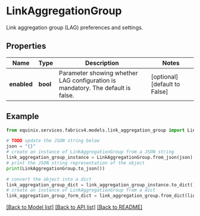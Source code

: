 # LinkAggregationGroup

Link aggregation group (LAG) preferences and settings.

## Properties

Name | Type | Description | Notes
------------ | ------------- | ------------- | -------------
**enabled** | **bool** | Parameter showing whether LAG configuration is mandatory. The default is false. | [optional] [default to False]

## Example

```python
from equinix.services.fabricv4.models.link_aggregation_group import LinkAggregationGroup

# TODO update the JSON string below
json = "{}"
# create an instance of LinkAggregationGroup from a JSON string
link_aggregation_group_instance = LinkAggregationGroup.from_json(json)
# print the JSON string representation of the object
print(LinkAggregationGroup.to_json())

# convert the object into a dict
link_aggregation_group_dict = link_aggregation_group_instance.to_dict()
# create an instance of LinkAggregationGroup from a dict
link_aggregation_group_form_dict = link_aggregation_group.from_dict(link_aggregation_group_dict)
```
[[Back to Model list]](../README.md#documentation-for-models) [[Back to API list]](../README.md#documentation-for-api-endpoints) [[Back to README]](../README.md)


